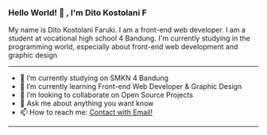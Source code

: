 ### Hello World! 👋 , I'm Dito Kostolani F

My name is Dito Kostolani Faruki. I am a front-end web developer. I am a student at vocational high school 4 Bandung. 
I'm currently studying in the programming world, especially about front-end web development and graphic design

---
- 🔭 I’m currently studying on SMKN 4 Bandung
- 🌱 I’m currently learning Front-end Web Developer & Graphic Design
- 👯 I’m looking to collaborate on Open Source Projects
- 💬 Ask me about anything you want know
- 📫 How to reach me: <a href="mailto:ditokostolani@gmail.com?Subject=Work%20Together">Contact with Email!</a>
---
